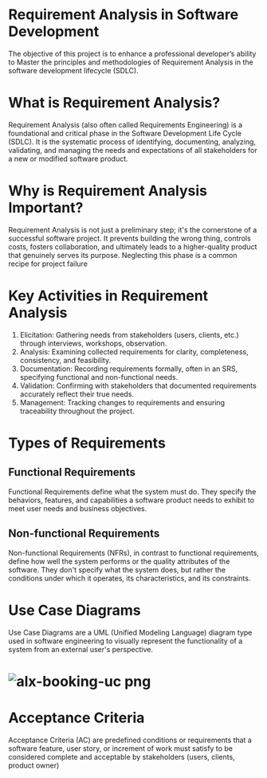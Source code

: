 # Requirement Analysis in Software Development

The objective of this project is to enhance a professional developer’s ability to Master the 
principles and methodologies of Requirement Analysis in the software development lifecycle (SDLC).

# What is Requirement Analysis?

Requirement Analysis (also often called Requirements Engineering) is a foundational and critical phase in the Software Development Life Cycle (SDLC). It is the systematic process of identifying, documenting, analyzing, validating, and managing the needs and expectations of all stakeholders for a new or modified software product.

# Why is Requirement Analysis Important?

Requirement Analysis is not just a preliminary step; it's the cornerstone of a successful software project. It prevents building the wrong thing, controls costs, fosters collaboration, and ultimately leads to a higher-quality product that genuinely serves its purpose. Neglecting this phase is a common recipe for project 
failure

# Key Activities in Requirement Analysis

1. Elicitation: Gathering needs from stakeholders (users, clients, etc.) through interviews, workshops, observation.
2. Analysis: Examining collected requirements for clarity, completeness, consistency, and feasibility.
3. Documentation: Recording requirements formally, often in an SRS, specifying functional and non-functional needs.
4. Validation: Confirming with stakeholders that documented requirements accurately reflect their true needs.
5. Management: Tracking changes to requirements and ensuring traceability throughout the project.

# Types of Requirements
## Functional Requirements
Functional Requirements define what the system must do. They specify the behaviors, features, and capabilities a software product needs to exhibit to meet user needs and business objectives.
## Non-functional Requirements
Non-functional Requirements (NFRs), in contrast to functional requirements, define how well the system performs or the quality attributes of the software. They don't specify what the system does, but rather the conditions under which it operates, its characteristics, and its constraints.

# Use Case Diagrams
Use Case Diagrams are a UML (Unified Modeling Language) diagram type used in software engineering to visually represent the functionality of a system from an external user's perspective.
# ![alx-booking-uc png](https://github.com/user-attachments/assets/b4d759c7-31de-4b82-acdf-a6f6bb53a7fb)

# Acceptance Criteria
Acceptance Criteria (AC) are predefined conditions or requirements that a software feature, user story, or increment of work must satisfy to be considered complete and acceptable by stakeholders (users, clients, product owner)


